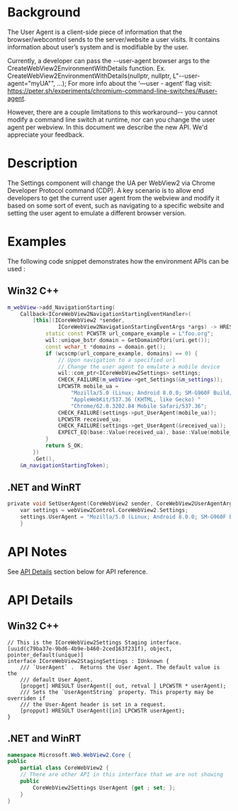 # Background
The User Agent is a client-side piece of information that the browser/webcontrol sends to the server/website a user visits. It contains information about user’s system and is modifiable by the user.  

Currently, a developer can pass the --user-agent browser args to the CreateWebView2EnvironmentWithDetails function. 
	Ex. CreateWebView2EnvironmentWithDetails(nullptr, nullptr, L"--user-agent=\"myUA\"", ...);
For more info about the ‘—user - agent’ flag visit: https://peter.sh/experiments/chromium-command-line-switches/#user-agent.

However, there are a couple limitations to this workaround-- you cannot modify a command line switch at runtime, nor can you change the user agent per webview. In this document we describe the new API. We'd appreciate your feedback.

# Description
The Settings component will change the UA per WebView2 via Chrome Developer Protocol command (CDP). A key scenario is to allow end developers to get the current user agent from the webview and modify it based on some sort of event, such as navigating to a specific website and setting the user agent to emulate a different browser version.

# Examples

The following code snippet demonstrates how the environment APIs can be used
:

## Win32 C++
    
```cpp 
m_webView->add_NavigationStarting(
    Callback<ICoreWebView2NavigationStartingEventHandler>(
        [this](ICoreWebView2 *sender,
                ICoreWebView2NavigationStartingEventArgs *args) -> HRESULT {
            static const PCWSTR url_compare_example = L"foo.org";
            wil::unique_bstr domain = GetDomainOfUri(uri.get());
            const wchar_t *domains = domain.get();
            if (wcscmp(url_compare_example, domains) == 0) {
                // Upon navigation to a specified url 
                // Change the user agent to emulate a mobile device 
                wil::com_ptr<ICoreWebView2Settings> settings;
                CHECK_FAILURE(m_webView->get_Settings(&m_settings));
                LPCWSTR mobile_ua =
                    "Mozilla/5.0 (Linux; Android 8.0.0; SM-G960F Build/R16NW) "
                    "AppleWebKit/537.36 (KHTML, like Gecko) "
                    "Chrome/62.0.3202.84 Mobile Safari/537.36";
                CHECK_FAILURE(settings->put_UserAgent(mobile_ua));
                LPCWSTR received_ua;
                CHECK_FAILURE(settings->get_UserAgent(&received_ua));
                EXPECT_EQ(base::Value(received_ua), base::Value(mobile_ua))
            }
            return S_OK;
        })
        .Get(),
    &m_navigationStartingToken);
``` 

## .NET and WinRT

```c #
private void SetUserAgent(CoreWebView2 sender, CoreWebView2UserAgentArgs e) {
    var settings = webView2Control.CoreWebView2.Settings;
    settings.UserAgent = "Mozilla/5.0 (Linux; Android 8.0.0; SM-G960F Build/R16NW) AppleWebKit/537.36 (KHTML, like Gecko) Chrome/62.0.3202.84 Mobile Safari/537.36";
    }
```

# API Notes

See [API Details](#api-details) section below for API reference.

# API Details

## Win32 C++
    
```IDL
// This is the ICoreWebView2Settings Staging interface.
[uuid(c79ba37e-9bd6-4b9e-b460-2ced163f231f), object, pointer_default(unique)]
interface ICoreWebView2StagingSettings : IUnknown {
    /// `UserAgent` .  Returns the User Agent. The default value is the
    /// default User Agent.
    [propget] HRESULT UserAgent([ out, retval ] LPCWSTR * userAgent);
    /// Sets the `UserAgentString` property. This property may be overriden if
    /// the User-Agent header is set in a request.
    [propput] HRESULT UserAgent([in] LPCWSTR userAgent);
}
``` 
## .NET and WinRT

```c#
namespace Microsoft.Web.WebView2.Core {
public
    partial class CoreWebView2 {
    // There are other API in this interface that we are not showing
    public
        CoreWebView2Settings UserAgent {get ; set; };
    }
}
```
